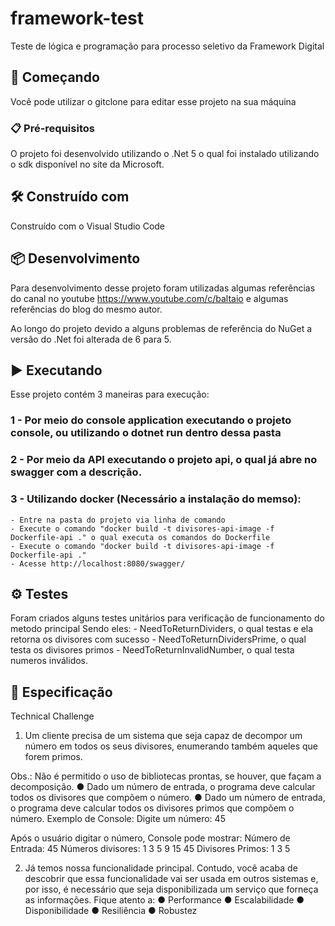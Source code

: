 # framework-test
Teste de lógica e programação para processo seletivo da Framework Digital

## 🚀 Começando
Você pode utilizar o gitclone para editar esse projeto na sua máquina

### 📋 Pré-requisitos
O projeto foi desenvolvido utilizando o .Net 5 o qual foi instalado utilizando o sdk disponível no site da Microsoft.

## 🛠️ Construído com
Construído com o Visual Studio Code

## 📦 Desenvolvimento
Para desenvolvimento desse projeto foram utilizadas algumas referências do canal no youtube https://www.youtube.com/c/baltaio e algumas referências do blog do mesmo autor.

Ao longo do projeto devido a alguns problemas de referência do NuGet a versão do .Net foi alterada de 6 para 5.

## ▶️ Executando
Esse projeto contém 3 maneiras para execução:

### 1 - Por meio do console application executando o projeto console, ou utilizando o dotnet run dentro dessa pasta
### 2 - Por meio da API executando o projeto api, o qual já abre no swagger com a descrição.
### 3 - Utilizando docker (Necessário a instalação do memso):
    - Entre na pasta do projeto via linha de comando
    - Execute o comando "docker build -t divisores-api-image -f Dockerfile-api ." o qual executa os comandos do Dockerfile
    - Execute o comando "docker build -t divisores-api-image -f Dockerfile-api ." 
    - Acesse http://localhost:8080/swagger/

## ⚙️ Testes
Foram criados alguns testes unitários para verificação de funcionamento do metodo principal
Sendo eles:
    - NeedToReturnDividers, o qual testas e ela retorna os divisores com sucesso
    - NeedToReturnDividersPrime, o qual testa os divisores primos
    - NeedToReturnInvalidNumber, o qual testa numeros inválidos.

## 📄 Especificação
Technical Challenge

1. Um cliente precisa de um sistema que seja capaz de decompor um número em todos os seus divisores, enumerando também aqueles que forem primos.

Obs.: Não é permitido o uso de bibliotecas prontas, se houver, que façam a decomposição.
● Dado um número de entrada, o programa deve calcular todos os divisores que compõem o número.
● Dado um número de entrada, o programa deve calcular todos os divisores primos que compõem o número.
Exemplo de Console:
Digite um número: 45

Após o usuário digitar o número, Console pode mostrar:
Número de Entrada: 45
Números divisores: 1 3 5 9 15 45
Divisores Primos: 1 3 5


2. Já temos nossa funcionalidade principal. Contudo, você acaba de descobrir que essa funcionalidade vai ser usada em outros sistemas e, por isso, é necessário que seja disponibilizada um serviço que forneça as informações. Fique atento a:
● Performance
● Escalabilidade
● Disponibilidade
● Resiliência
● Robustez
